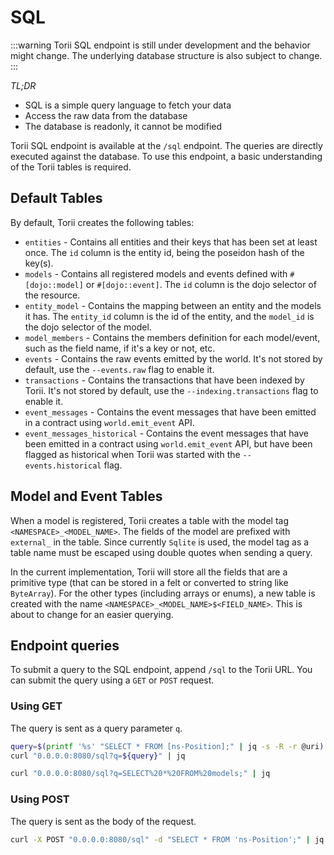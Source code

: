 # SQL

:::warning
Torii SQL endpoint is still under development and the behavior might change.
The underlying database structure is also subject to change.
:::

_TL;DR_

-   SQL is a simple query language to fetch your data
-   Access the raw data from the database
-   The database is readonly, it cannot be modified

Torii SQL endpoint is available at the `/sql` endpoint. The queries are directly executed against the database.
To use this endpoint, a basic understanding of the Torii tables is required.

## Default Tables

By default, Torii creates the following tables:

- `entities` - Contains all entities and their keys that has been set at least once. The `id` column is the entity id, being the poseidon hash of the key(s).
- `models` - Contains all registered models and events defined with `#[dojo::model]` or `#[dojo::event]`. The `id` column is the dojo selector of the resource.
- `entity_model` - Contains the mapping between an entity and the models it has. The `entity_id` column is the id of the entity, and the `model_id` is the dojo selector of the model.
- `model_members` - Contains the members definition for each model/event, such as the field name, if it's a key or not, etc.
- `events` - Contains the raw events emitted by the world. It's not stored by default, use the `--events.raw` flag to enable it.
- `transactions` - Contains the transactions that have been indexed by Torii. It's not stored by default, use the `--indexing.transactions` flag to enable it.
- `event_messages` - Contains the event messages that have been emitted in a contract using `world.emit_event` API.
- `event_messages_historical` - Contains the event messages that have been emitted in a contract using `world.emit_event` API, but have been flagged as historical when Torii was started with the `--events.historical` flag.

## Model and Event Tables

When a model is registered, Torii creates a table with the model tag `<NAMESPACE>_<MODEL_NAME>`. The fields of the model are prefixed with `external_` in the table.
Since currently `Sqlite` is used, the model tag as a table name must be escaped using double quotes when sending a query.

In the current implementation, Torii will store all the fields that are a primitive type (that can be stored in a felt or converted to string like `ByteArray`). For the other types (including arrays or enums), a new table is created with the name `<NAMESPACE>_<MODEL_NAME>$<FIELD_NAME>`. This is about to change for an easier querying.

## Endpoint queries

To submit a query to the SQL endpoint, append `/sql` to the Torii URL. You can submit the query using a `GET` or `POST` request.

### Using GET

The query is sent as a query parameter `q`.

```bash
query=$(printf '%s' "SELECT * FROM [ns-Position];" | jq -s -R -r @uri)
curl "0.0.0.0:8080/sql?q=${query}" | jq
```

```bash
curl "0.0.0.0:8080/sql?q=SELECT%20*%20FROM%20models;" | jq
```

### Using POST

The query is sent as the body of the request.

```bash
curl -X POST "0.0.0.0:8080/sql" -d "SELECT * FROM 'ns-Position';" | jq
```
